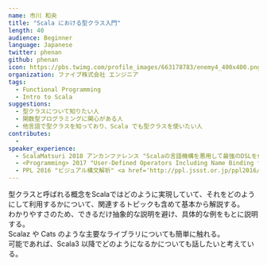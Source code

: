 ```yaml
---
name: 市川 和央
title: "Scala における型クラス入門"
length: 40
audience: Beginner
language: Japanese
twitter: phenan
github: phenan
icon: https://pbs.twimg.com/profile_images/663178783/enemy4_400x400.png
organization: ファイブ株式会社 エンジニア
tags:
  - Functional Programming
  - Intro to Scala
suggestions:
  - 型クラスについて知りたい人
  - 関数型プログラミングに関心がある人
  - 他言語で型クラスを知っており、Scala でも型クラスを使いたい人
contributes:
  - 
speaker_experience:
  - ScalaMatsuri 2018 アンカンファレンス "Scalaの言語機構を悪用して最強のDSLを作る方法" <a href='https://youtu.be/zYwpTmQxLXk'>https://youtu.be/zYwpTmQxLXk</a>
  - <Programming> 2017 "User-Defined Operators Including Name Binding for New Language Constructs" <a href='http://programming-journal.org/2017/1/15/'>http://programming-journal.org/2017/1/15/</a>
  - PPL 2016 "ビジュアル構文解析" <a href='http://ppl.jssst.or.jp/ppl2016/slides/visual_parsing.pdf'>http://ppl.jssst.or.jp/ppl2016/slides/visual_parsing.pdf</a>
---
```

型クラスと呼ばれる概念をScalaではどのように実現していて、それをどのようにして利用するかについて、関連するトピックも含めて基本から解説する。  
わかりやすさのため、できるだけ抽象的な説明を避け、具体的な例をもとに説明する。  
Scalaz や Cats のような主要なライブラリについても簡単に触れる。  
可能であれば、Scala3 以降でどのようになるかについても話したいと考えている。
